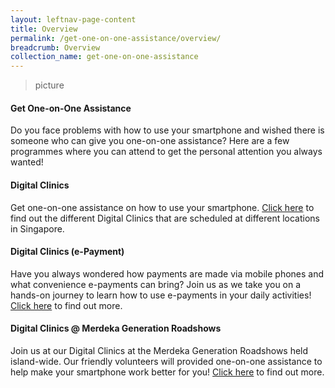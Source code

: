 ```yaml
---
layout: leftnav-page-content
title: Overview 
permalink: /get-one-on-one-assistance/overview/
breadcrumb: Overview
collection_name: get-one-on-one-assistance
---
```


> picture

#### Get One-on-One Assistance<br>

Do you face problems with how to use your smartphone and wished there is someone who can give you one-on-one assistance?   Here are a few programmes where you can attend to get the personal attention you always wanted!  <br>

#### Digital Clinics<br>

Get one-on-one assistance on how to use your smartphone. [Click here](/get-one-on-one-assistance/digital-clinics/) to find out the different Digital Clinics that are scheduled at different locations in Singapore.<br>

#### Digital Clinics (e-Payment)<br>

Have you always wondered how payments are made via mobile phones and what convenience e-payments can bring? Join us as we take you on a hands-on journey to learn how to use e-payments in your daily activities! [Click here](/get-one-on-one-assistance/digital-clinics-e-payment/) to find out more.<br>

#### Digital Clinics @ Merdeka Generation Roadshows<br>

Join us at our Digital Clinics at the Merdeka Generation Roadshows held island-wide. Our friendly volunteers will provided one-on-one assistance to help make your smartphone work better for you! [Click here](/get-one-on-one-assistance/digital-clinics-at-merdeka-generation-roadshow/) to find out more.<br>





